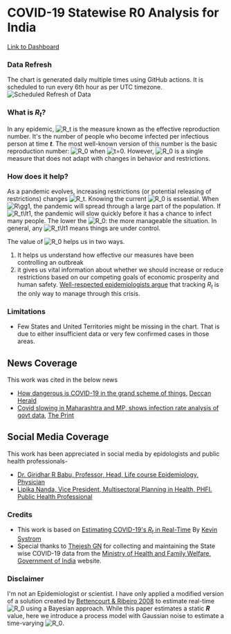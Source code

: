 COVID-19 Statewise R0 Analysis for India
===
[Link to Dashboard](https://parijat29.github.io/COVID-19-India-R0-Analysis/)

### Data Refresh
The chart is generated daily multiple times using GitHub actions. It is scheduled to run every 6th hour as per UTC timezone.   
![Scheduled Refresh of Data](https://github.com/Parijat29/COVID-19-India-R0-Analysis/workflows/Scheduled%20Refresh%20of%20Data/badge.svg)

### What is *R<sub>t</sub>*?
In any epidemic, ![$R_t$](https://render.githubusercontent.com/render/math?math=%24R_t%24) is the measure known as the effective reproduction number. It's the number of people who become infected per infectious person at time ***t***. The most well-known version of this number is the basic reproduction number: ![$R_0$](https://render.githubusercontent.com/render/math?math=%24R_0%24) when ![$t=0$](https://render.githubusercontent.com/render/math?math=%24t%3D0%24). However, ![$R_0$](https://render.githubusercontent.com/render/math?math=%24R_0%24) is a single measure that does not adapt with changes in behavior and restrictions.

### How does it help?
As a pandemic evolves, increasing restrictions (or potential releasing of restrictions) changes ![$R_t$](https://render.githubusercontent.com/render/math?math=%24R_t%24). Knowing the current ![$R_0$](https://render.githubusercontent.com/render/math?math=%24R_0%24) is essential. When ![$R\gg1$](https://render.githubusercontent.com/render/math?math=%24R%5Cgg1%24), the pandemic will spread through a large part of the population. If ![$R_t\lt1$](https://render.githubusercontent.com/render/math?math=%24R_t%5Clt1%24), the pandemic will slow quickly before it has a chance to infect many people. The lower the ![$R_0$](https://render.githubusercontent.com/render/math?math=%24R_0%24): the more manageable the situation. In general, any ![$R_t\lt1$](https://render.githubusercontent.com/render/math?math=%24R_t%5Clt1%24) means things are under control.

The value of ![$R_0$](https://render.githubusercontent.com/render/math?math=%24R_0%24) helps us in two ways. 
  1. It helps us understand how effective our measures have been controlling an outbreak
  2. it gives us vital information about whether we should increase or reduce restrictions based on our competing goals of economic prosperity and human safety. [Well-respected epidemiologists argue](https://www.nytimes.com/2020/04/06/opinion/coronavirus-end-social-distancing.html) that tracking *R<sub>t</sub>* is the only way to manage through this crisis.

### Limitations
  - Few States and United Territories might be missing in the chart. That is due to either insufficient data or very few confirmed cases in those areas.
  
News Coverage
---
This work was cited in the below news
* [How dangerous is COVID-19 in the grand scheme of things](https://www.deccanherald.com/science-and-environment/how-dangerous-is-covid-19-in-the-grand-scheme-of-things-845993.html), [Deccan Herald](https://www.deccanherald.com/)  
* [Covid slowing in Maharashtra and MP, shows infection rate analysis of govt data](https://theprint.in/health/covid-slowing-in-maharashtra-and-mp-shows-infection-rate-analysis-of-govt-data/436861/), [The Print](https://theprint.in/)

Social Media Coverage
---
This work has been appreciated in social media by epidologists and public health professionals-
* [Dr. Giridhar R Babu, Professor, Head, Life course Epidemiology, Physician](https://twitter.com/epigiri/status/1266424638592053248)
* [Lipika Nanda, Vice President, Multisectoral Planning in Health, PHFI. Public Health Professional](https://twitter.com/NandaLipika/status/1266779511091126273)

### Credits
  - This work is based on [Estimating COVID-19's *R<sub>t</sub>* in Real-Time](https://github.com/k-sys/covid-19/blob/master/Realtime%20R0.ipynb) By [Kevin Systrom](https://github.com/k-sys)
  - Special thanks to [Thejesh GN](https://thejeshgn.com) for collecting and maintaining the State wise COVID-19 data from the [Ministry of Health and Family Welfare, Government of India](https://www.mohfw.gov.in/) website.

### Disclaimer
I'm not an Epidemiologist or scientist. I have only applied a modified version of a solution created by [Bettencourt & Ribeiro 2008](https://journals.plos.org/plosone/article?id=10.1371/journal.pone.0002185) to estimate real-time ![$R_0$](https://render.githubusercontent.com/render/math?math=%24R_0%24) using a Bayesian approach. While this paper estimates a static ***R*** value, here we introduce a process model with Gaussian noise to estimate a time-varying ![$R_0$](https://render.githubusercontent.com/render/math?math=%24R_0%24).
